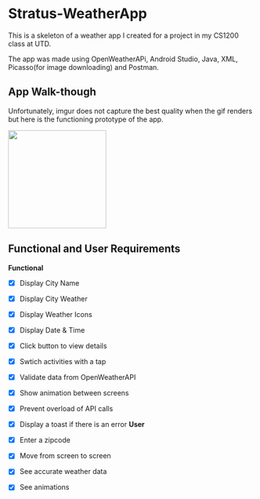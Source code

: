 # Stratus-WeatherApp
This is a skeleton of a weather app I created for a project in my CS1200 class at UTD.

The app was made using OpenWeatherAPi, Android Studio, Java, XML, Picasso(for image downloading) and Postman.

## App Walk-though
Unfortunately, imgur does not capture the best quality when the gif renders
but here is the functioning prototype of the app.

<img src="https://imgur.com/OnekX2x.gif" width=200><br>


## Functional and User Requirements
**Functional**
- [x] Display City Name
- [x] Display City Weather
- [x] Display Weather Icons
- [x] Display Date & Time
- [x] Click button to view details
- [x] Swtich activities with a tap
- [x] Validate data from OpenWeatherAPI
- [x] Show animation between screens
- [x] Prevent overload of API calls
- [x] Display a toast if there is an error
**User**
- [x] Enter a zipcode
- [x] Move from screen to screen
- [x] See accurate weather data
- [x] See animations




